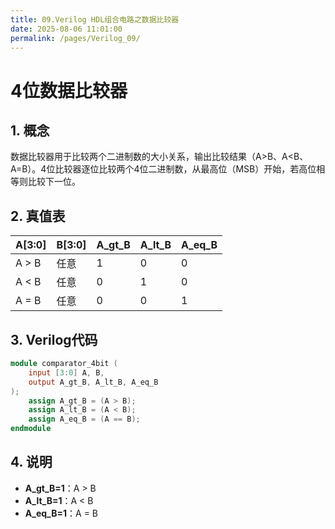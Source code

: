 ```yaml
---
title: 09.Verilog HDL组合电路之数据比较器
date: 2025-08-06 11:01:00
permalink: /pages/Verilog_09/
---
```


# **4位数据比较器**

## **1. 概念**

数据比较器用于比较两个二进制数的大小关系，输出比较结果（A>B、A<B、A=B）。4位比较器逐位比较两个4位二进制数，从最高位（MSB）开始，若高位相等则比较下一位。

## **2. 真值表**

| A[3:0] | B[3:0] | A_gt_B | A_lt_B | A_eq_B |
| :----- | :----- | :----- | :----- | :----- |
| A > B  | 任意   | 1      | 0      | 0      |
| A < B  | 任意   | 0      | 1      | 0      |
| A = B  | 任意   | 0      | 0      | 1      |

## **3. Verilog代码**

```verilog
module comparator_4bit (
    input [3:0] A, B,
    output A_gt_B, A_lt_B, A_eq_B
);
    assign A_gt_B = (A > B);
    assign A_lt_B = (A < B);
    assign A_eq_B = (A == B);
endmodule
```

## **4. 说明**

- **A_gt_B=1**：A > B
- **A_lt_B=1**：A < B
- **A_eq_B=1**：A = B
